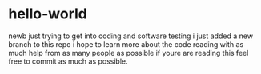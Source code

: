 # hello-world
newb just trying to get into coding and software testing
i just added a new branch to this repo
i hope to learn more about the code reading with as much help from as many people as possible
if youre are reading this feel free to commit as much as possible.

